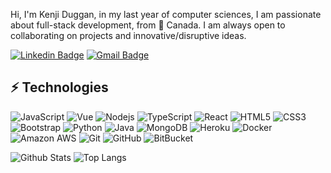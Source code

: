 Hi, I'm Kenji Duggan, in my last year of computer sciences, I am passionate about full-stack development, from 🚀 Canada. I am always open to collaborating on projects and innovative/disruptive ideas.

[![Linkedin Badge](https://img.shields.io/badge/-anirudhemmadi-blue?style=flat-square&logo=Linkedin&logoColor=white&link=https://www.linkedin.com/in/kenji-duggan/)](https://www.linkedin.com/in/kenji-duggan/)
[![Gmail Badge](https://img.shields.io/badge/-kanna6501@gmail.com-c14438?style=flat-square&logo=Gmail&logoColor=white&link=mailto:kenjiduggan@gmail.com)](mailto:kenjiduggan@gmail.com)

## ⚡ Technologies

![JavaScript](https://img.shields.io/badge/-JavaScript-black?style=flat-square&logo=javascript)
![Vue](https://img.shields.io/badge/-Vue-green?style=flat-square&logo=vue)
![Nodejs](https://img.shields.io/badge/-Nodejs-black?style=flat-square&logo=Node.js)
![TypeScript](https://img.shields.io/badge/-TypeScript-007ACC?style=flat-square&logo=typescript)
![React](https://img.shields.io/badge/-React-black?style=flat-square&logo=react)
![HTML5](https://img.shields.io/badge/-HTML5-E34F26?style=flat-square&logo=html5&logoColor=white)
![CSS3](https://img.shields.io/badge/-CSS3-1572B6?style=flat-square&logo=css3)
![Bootstrap](https://img.shields.io/badge/-Bootstrap-563D7C?style=flat-square&logo=bootstrap)
![Python](https://img.shields.io/badge/-Python-black?style=flat-square&logo=Python)
![Java](https://img.shields.io/badge/-java-E34A86?style=flat-square&logo=java)
![MongoDB](https://img.shields.io/badge/-MongoDB-black?style=flat-square&logo=mongodb)
![Heroku](https://img.shields.io/badge/-Heroku-430098?style=flat-square&logo=heroku)
![Docker](https://img.shields.io/badge/-Docker-black?style=flat-square&logo=docker)
![Amazon AWS](https://img.shields.io/badge/Amazon%20AWS-232F3E?style=flat-square&logo=amazon-aws)
![Git](https://img.shields.io/badge/-Git-black?style=flat-square&logo=git)
![GitHub](https://img.shields.io/badge/-GitHub-181717?style=flat-square&logo=github)
![BitBucket](https://img.shields.io/badge/-BitBucket-darkblue?style=flat-square&logo=bitbucket)
 
![Github Stats](https://github-readme-stats.vercel.app/api?username=KenjiDuggan&count_private=true&show_icons=true&include_all_commits=true)
![Top Langs](https://github-readme-stats.vercel.app/api/top-langs/?username=KenjiDuggan&hide=TeX&layout=compact)

 
 
  
